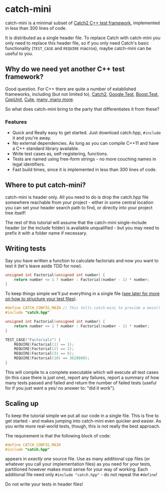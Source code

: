 # catch-mini

catch-mini is a minimal subset of [Catch2 C++ test framework](https://github.com/catchorg/Catch2), implemented in less than 300 lines of code.  

It is distributed as a single header file. To replace Catch with catch-mini you only need to replace this header file, so if you only need Catch's basic functionality (`TEST_CASE` and `REQUIRE` macros), maybe catch-mini can be useful to you.

## Why do we need yet another C++ test framework?

Good question. For C++ there are quite a number of established frameworks, including (but not limited to),
[Catch2](https://github.com/catchorg/Catch2),
[Google Test](http://code.google.com/p/googletest/),
[Boost.Test](http://www.boost.org/doc/libs/1_49_0/libs/test/doc/html/index.html),
[CppUnit](http://sourceforge.net/apps/mediawiki/cppunit/index.php?title=Main_Page),
[Cute](http://r2.ifs.hsr.ch/cute),
[many, many more](http://en.wikipedia.org/wiki/List_of_unit_testing_frameworks#C.2B.2B).

So what does catch-mini bring to the party that differentiates it from these?

### Features

* Quick and Really easy to get started. Just download catch.hpp, `#include` it and you're away.
* No external dependencies. As long as you can compile C++11 and have a C++ standard library available.
* Write test cases as, self-registering, functions.
* Tests are named using free-form strings - no more couching names in legal identifiers.
* Fast build times, since it is implemented in less than 300 lines of code.

## Where to put catch-mini?

catch-mini is header only. All you need to do is drop the catch.hpp file somewhere reachable from your project - either in some central location you can set your header search path to find, or directly into your project tree itself!

The rest of this tutorial will assume that the catch-mini single-include header (or the include folder) is available unqualified - but you may need to prefix it with a folder name if necessary.

## Writing tests

Say you have written a function to calculate factorials and now you want to test it (let's leave aside TDD for now). 

```c++
unsigned int Factorial(unsigned int number) {
    return number <= 1 ? number : Factorial(number - 1) * number;
}
```

To keep things simple we'll put everything in a single file (<a href="#scaling-up">see later for more on how to structure your test files</a>).

```c++
#define CATCH_CONFIG_MAIN // This tells catch-mini to provide a main() - only do this in one cpp file
#include "catch.hpp"

unsigned int Factorial(unsigned int number) {
    return number <= 1 ? number : Factorial(number - 1) * number;
}

TEST_CASE("Factorials") {
    REQUIRE(Factorial(1) == 1);
    REQUIRE(Factorial(2) == 2);
    REQUIRE(Factorial(3) == 6);
    REQUIRE(Factorial(10) == 3628800);
}
```

This will compile to a complete executable which will execute all test cases (in this case there is just one), report any failures, report a summary of how many tests passed and failed and return the number of failed tests (useful for if you just want a yes/ no answer to: "did it work").

<a id="scaling-up"></a>
## Scaling up

To keep the tutorial simple we put all our code in a single file. This is fine to get started - and makes jumping into catch-mini even quicker and easier. As you write more real-world tests, though, this is not really the best approach.

The requirement is that the following block of code:

```c++
#define CATCH_CONFIG_MAIN
#include "catch.hpp"
```

appears in _exactly one_ source file. Use as many additional cpp files (or whatever you call your implementation files) as you need for your tests, partitioned however makes most sense for your way of working. Each additional file need only ```#include "catch.hpp"``` - do not repeat the ```#define```!

Do not write your tests in header files!

